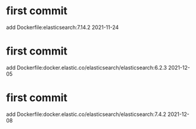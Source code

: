 # first commit
add Dockerfile:elasticsearch:7.14.2 2021-11-24
# first commit
add Dockerfile:docker.elastic.co/elasticsearch/elasticsearch:6.2.3 2021-12-05
# first commit
add Dockerfile:docker.elastic.co/elasticsearch/elasticsearch:7.4.2 2021-12-08
